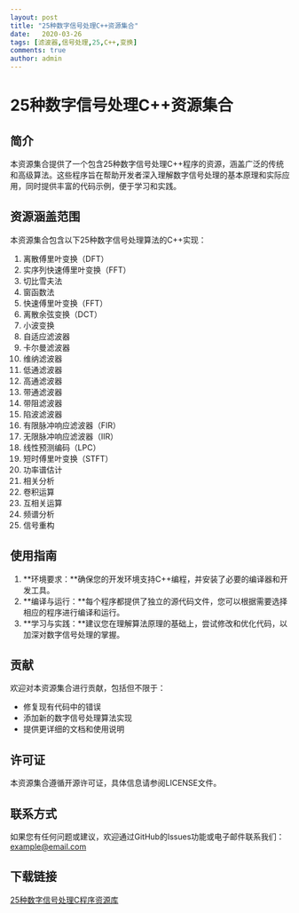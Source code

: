 ```yaml
---
layout: post
title: "25种数字信号处理C++资源集合"
date:   2020-03-26
tags: [滤波器,信号处理,25,C++,变换]
comments: true
author: admin
---
```

# 25种数字信号处理C++资源集合

## 简介

本资源集合提供了一个包含25种数字信号处理C++程序的资源，涵盖广泛的传统和高级算法。这些程序旨在帮助开发者深入理解数字信号处理的基本原理和实际应用，同时提供丰富的代码示例，便于学习和实践。

## 资源涵盖范围

本资源集合包含以下25种数字信号处理算法的C++实现：

1. 离散傅里叶变换（DFT）
2. 实序列快速傅里叶变换（FFT）
3. 切比雪夫法
4. 窗函数法
5. 快速傅里叶变换（FFT）
6. 离散余弦变换（DCT）
7. 小波变换
8. 自适应滤波器
9. 卡尔曼滤波器
10. 维纳滤波器
11. 低通滤波器
12. 高通滤波器
13. 带通滤波器
14. 带阻滤波器
15. 陷波滤波器
16. 有限脉冲响应滤波器（FIR）
17. 无限脉冲响应滤波器（IIR）
18. 线性预测编码（LPC）
19. 短时傅里叶变换（STFT）
20. 功率谱估计
21. 相关分析
22. 卷积运算
23. 互相关运算
24. 频谱分析
25. 信号重构

## 使用指南

1. **环境要求：**确保您的开发环境支持C++编程，并安装了必要的编译器和开发工具。
2. **编译与运行：**每个程序都提供了独立的源代码文件，您可以根据需要选择相应的程序进行编译和运行。
3. **学习与实践：**建议您在理解算法原理的基础上，尝试修改和优化代码，以加深对数字信号处理的掌握。

## 贡献

欢迎对本资源集合进行贡献，包括但不限于：

- 修复现有代码中的错误
- 添加新的数字信号处理算法实现
- 提供更详细的文档和使用说明

## 许可证

本资源集合遵循开源许可证，具体信息请参阅LICENSE文件。

## 联系方式

如果您有任何问题或建议，欢迎通过GitHub的Issues功能或电子邮件联系我们：example@email.com

## 下载链接

[25种数字信号处理C程序资源库](https://pan.quark.cn/s/545f37001a84)